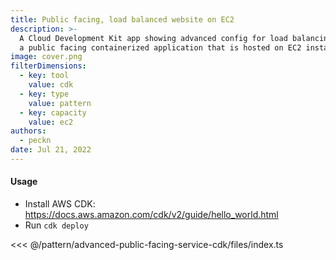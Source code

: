 ```yaml
---
title: Public facing, load balanced website on EC2
description: >-
  A Cloud Development Kit app showing advanced config for load balancing
  a public facing containerized application that is hosted on EC2 instances
image: cover.png
filterDimensions:
  - key: tool
    value: cdk
  - key: type
    value: pattern
  - key: capacity
    value: ec2
authors:
  - peckn
date: Jul 21, 2022
---
```


#### Usage

- Install AWS CDK: https://docs.aws.amazon.com/cdk/v2/guide/hello_world.html
- Run `cdk deploy`

<<< @/pattern/advanced-public-facing-service-cdk/files/index.ts
